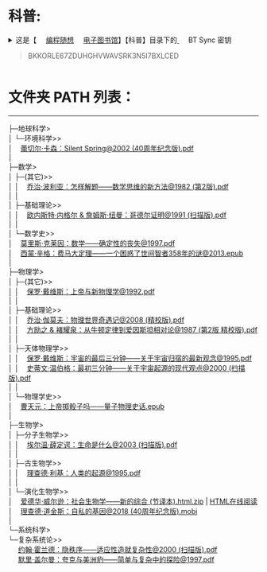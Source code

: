  # 科普:
 <details><summary>这是【
	<a href="https://program-think.blogspot.com/" title="🔗 编程随想的博客 | 主站点 (BlogSpot)  -- 需要“科学上网”方式访问GFW ">
		<img class="bottom" src="https://go.choong.net/images/BlogSpot.jpg" height="15" width="15"/>编程随想</a>	
		<a href="https://github.com/programthink/books" title="【编程随想电子图书馆】【所有电子书】的清单。
     清单中包含每本书的“中文名、英文名、作者、添加日期、简介”。[wiki主页]"><img class="bottom" src="https://go.choong.net/images/GitHub.jpg" height="15" width="15"/>电子图书馆</a>】【科普】目录下的<a href="https://go.choong.net/BTSync/" title="❤ eBooks 目录 BT Sync 密钥 | Program-think">
	 <img class="bottom" src="https://go.choong.net/images/BTSync.png" height="15" width="15"/></a> BT Sync 密钥  <blockquote>BKKORLE67ZDUHGHVWAVSRK3N5I7BXLCED</blockquote> 
 </summary> 
通过这个密钥，你可以用 BT Sync 自动同步到目录包含的【所有】电子书。<br/>
时常更新。每次更新后，BT Sync 会自动把【新增的】电子书同步到你的硬盘。<br/>
 <table>
   <tr>
        <td>
	 <img src="https://share.choong.net/eBooks/科普/Quick-QR.png" title="扫码浏览访问：【科普】GitHub库" height="150px" width="150px">
	 <img src="https://share.choong.net/eBooks/科普/地球科学/环境科学/Quick-QR.png" title="扫码浏览访问： 蕾切尔·卡森：Silent Spring@2002 (40周年纪念版).pdf" height="150px" width="150px">
        <img src="https://share.choong.net/eBooks/科普/数学/(其它)/Quick-QR.png" title="扫码浏览访问：乔治·波利亚：怎样解题——数学思维的新方法@1982 (第2版).pdf" height="150px" width="150px">
        <img src="https://share.choong.net/eBooks/科普/数学/基础理论/Quick-QR.png" title="扫码浏览访问：欧内斯特·内格尔 & 詹姆斯·纽曼：哥德尔证明@1991 (扫描版).pdf" height="150px" width="150px">
        <img src="https://share.choong.net/eBooks/科普/数学/数学史/Quick-QR1.png" title="扫码浏览访问：莫里斯·克莱因：数学——确定性的丧失@1997.pdf" height="150px" width="150px">
        <img src="https://share.choong.net/eBooks/科普/数学/数学史/Quick-QR2.png" title="扫码浏览访问：西蒙·辛格：费马大定理——一个困惑了世间智者358年的谜@2013.epub" height="150px" width="150px">
        <img src="https://share.choong.net/eBooks/科普/物理学/(其它)/Quick-QR.png" title="扫码浏览访问：保罗·戴维斯：上帝与新物理学@1992.pdf" height="150px" width="150px">
        <img src="https://share.choong.net/eBooks/科普/物理学/基础理论/Quick-QR1.png" title="扫码浏览访问：乔治·伽莫夫：物理世界奇遇记@2008 (精校版).pdf" height="150px" width="150px">
        <img src="https://share.choong.net/eBooks/科普/物理学/基础理论/Quick-QR2.png" title="扫码浏览访问：方励之 & 褚耀泉：从牛顿定律到爱因斯坦相对论@1987 (第2版 精校版).pdf" height="150px" width="150px">
        <img src="https://share.choong.net/eBooks/科普/物理学/天体物理学/Quick-QR1.png" title="扫码浏览访问《保罗·戴维斯：宇宙的最后三分钟——关于宇宙归宿的最新观念@1995.pdf》" height="150px" width="150px">
        <img src="https://share.choong.net/eBooks/科普/物理学/天体物理学/Quick-QR2.png" title="扫码浏览访问《史蒂文·温伯格：最初三分钟——关于宇宙起源的现代观点@2000 (扫描版).pdf》" height="150px" width="150px">
        <img src="https://share.choong.net/eBooks/科普/物理学/物理学史/Quick-QR.png" title="扫码浏览访问《曹天元：上帝掷骰子吗——量子物理史话.epub》" height="150px" width="150px">
        <img src="https://share.choong.net/eBooks/科普/生物学/分子生物学/Quick-QR.png" title="扫码浏览访问《埃尔温·薛定谔：生命是什么@2003 (扫描版).pdf》" height="150px" width="150px">
        <img src="https://share.choong.net/eBooks/科普/生物学/古生物学/Quick-QR.png" title="扫码浏览访问《理查德·利基：人类的起源@1995.pdf》" height="150px" width="150px">
        <img src="https://share.choong.net/eBooks/科普/生物学/演化生物学/Quick-QR1.png" title="扫码浏览访问《爱德华·威尔逊：社会生物学——新的综合 (节译本).html.zip》" height="150px" width="150px">
        <img src="https://share.choong.net/eBooks/科普/生物学/演化生物学/Quick-QR2.png" title="扫码浏览访问《理查德·道金斯：自私的基因@2018 (40周年纪念版).mobi》" height="150px" width="150px">
        <img src="https://share.choong.net/eBooks/科普/系统科学/复杂系统论/Quick-QR1.png" title="扫码浏览访问《约翰·霍兰德：隐秩序——适应性造就复杂性@2000 (扫描版).pdf》" height="150px" width="150px">
        <img src="https://share.choong.net/eBooks/科普/系统科学/复杂系统论/Quick-QR2.png" title="扫码浏览访问《默里·盖尔曼：夸克与美洲豹——简单与复杂中的探险@1997.pdf》" height="150px" width="150px">
	<img src="https://share.choong.net/eBooks/科普/(总论)/Quick-QR1.png" title="扫码浏览访问《卡尔·萨根：魔鬼出没的世界——科学，照亮黑暗的蜡烛@1998.pdf》" height="150px" width="150px">
	<img src="https://share.choong.net/eBooks/科普/(其它)/Quick-QR1.png" title="扫码浏览访问《乔治·伽莫夫：从一到无穷大——科学中的事实和臆测@2002 (精校版).pdf》" height="150px" width="150px">
		</td>
   </tr></table>
</details>

# 文件夹 PATH 列表：
-----------------
├─地球科学><br/>
│  └─环境科学>><br/>
│  &nbsp;&nbsp;  <a href="https://share.choong.net/eBooks/科普/地球科学/环境科学/蕾切尔·卡森：Silent Spring@2002 (40周年纪念版).pdf" title="蕾切尔·卡森：Silent Spring@2002 (40周年纪念版).pdf">蕾切尔·卡森：Silent Spring@2002 (40周年纪念版).pdf</a><br/>
│          <br/>
├─数学><br/>
│  ├─(其它)>><br/>
│  │ &nbsp;&nbsp;  <a href="https://share.choong.net/eBooks/科普/数学/(其它)/乔治·波利亚：怎样解题——数学思维的新方法@1982 (第2版).pdf" title="乔治·波利亚：怎样解题——数学思维的新方法@1982 (第2版).pdf">乔治·波利亚：怎样解题——数学思维的新方法@1982 (第2版).pdf</a><br/>
│  │      <br/>
│  ├─基础理论>><br/>
│  │ &nbsp;&nbsp;  <a href="https://share.choong.net/eBooks/科普/数学/基础理论/欧内斯特·内格尔 & 詹姆斯·纽曼：哥德尔证明@1991 (扫描版).pdf" title="欧内斯特·内格尔 & 詹姆斯·纽曼：哥德尔证明@1991 (扫描版).pdf">欧内斯特·内格尔 & 詹姆斯·纽曼：哥德尔证明@1991 (扫描版).pdf</a><br/>
│  │      <br/>
│  └─数学史>><br/>
│    &nbsp;&nbsp;  <a href="https://share.choong.net/eBooks/科普/数学/数学史/莫里斯·克莱因：数学——确定性的丧失@1997.pdf" title="莫里斯·克莱因：数学——确定性的丧失@1997.pdf">莫里斯·克莱因：数学——确定性的丧失@1997.pdf</a><br/>
│    &nbsp;&nbsp;  <a href="https://share.choong.net/eBooks/科普/数学/数学史/西蒙·辛格：费马大定理——一个困惑了世间智者358年的谜@2013.epub" title="西蒙·辛格：费马大定理——一个困惑了世间智者358年的谜@2013.epub">西蒙·辛格：费马大定理——一个困惑了世间智者358年的谜@2013.epub</a><br/>
│          <br/>
├─物理学><br/>
│  ├─(其它)>><br/>
│  │  &nbsp;&nbsp;  <a href="https://share.choong.net/eBooks/科普/物理学/(其它)/保罗·戴维斯：上帝与新物理学@1992.pdf" title="保罗·戴维斯：上帝与新物理学@1992.pdf">保罗·戴维斯：上帝与新物理学@1992.pdf</a><br/>
│  │      <br/>
│  ├─基础理论>><br/>
│  │ &nbsp;&nbsp;  <a href="https://share.choong.net/eBooks/科普/物理学/基础理论/乔治·伽莫夫：物理世界奇遇记@2008 (精校版).pdf" title="乔治·伽莫夫：物理世界奇遇记@2008 (精校版).pdf">乔治·伽莫夫：物理世界奇遇记@2008 (精校版).pdf</a><br/>
│  │ &nbsp;&nbsp;  <a href="https://share.choong.net/eBooks/科普/物理学/基础理论/方励之%20&%20褚耀泉：从牛顿定律到爱因斯坦相对论@1987%20(第2版%20精校版).pdf" title="方励之 & 褚耀泉：从牛顿定律到爱因斯坦相对论@1987 (第2版 精校版).pdf">方励之 & 褚耀泉：从牛顿定律到爱因斯坦相对论@1987 (第2版 精校版).pdf</a><br/>
│  │      <br/>
│  ├─天体物理学>><br/>
│  │ &nbsp;&nbsp;  <a href="https://share.choong.net/eBooks/科普/物理学/天体物理学/保罗·戴维斯：宇宙的最后三分钟——关于宇宙归宿的最新观念@1995.pdf" title="保罗·戴维斯：宇宙的最后三分钟——关于宇宙归宿的最新观念@1995.pdf">保罗·戴维斯：宇宙的最后三分钟——关于宇宙归宿的最新观念@1995.pdf</a><br/>
│  │ &nbsp;&nbsp;  <a href="https://share.choong.net/eBooks/科普/物理学/天体物理学/史蒂文·温伯格：最初三分钟——关于宇宙起源的现代观点@2000 (扫描版).pdf" title="史蒂文·温伯格：最初三分钟——关于宇宙起源的现代观点@2000 (扫描版).pdf">史蒂文·温伯格：最初三分钟——关于宇宙起源的现代观点@2000 (扫描版).pdf</a><br/>
│  │      <br/>
│  └─物理学史>><br/>
│    &nbsp;&nbsp;  <a href="https://share.choong.net/eBooks/科普/物理学/物理学史/曹天元：上帝掷骰子吗——量子物理史话.epub" title="曹天元：上帝掷骰子吗——量子物理史话.epub">曹天元：上帝掷骰子吗——量子物理史话.epub</a><br/>
│          <br/>
├─生物学><br/>
│  ├─分子生物学>><br/>
│  │ &nbsp;&nbsp;  <a href="https://share.choong.net/eBooks/科普/生物学/分子生物学/埃尔温·薛定谔：生命是什么@2003 (扫描版).pdf" title="埃尔温·薛定谔：生命是什么@2003 (扫描版).pdf">埃尔温·薛定谔：生命是什么@2003 (扫描版).pdf</a><br/>
│  │      <br/>
│  ├─古生物学>><br/>
│  │ &nbsp;&nbsp;  <a href="https://share.choong.net/eBooks/科普/生物学/古生物学/理查德·利基：人类的起源@1995.pdf" title="理查德·利基：人类的起源@1995.pdf">理查德·利基：人类的起源@1995.pdf</a><br/>
│  │      <br/>
│  └─演化生物学>><br/>
│    &nbsp;&nbsp;  <a href="https://share.choong.net/eBooks/科普/生物学/演化生物学/爱德华·威尔逊：社会生物学——新的综合 (节译本).html.zip" title="爱德华·威尔逊：社会生物学——新的综合 (节译本).html.zip">爱德华·威尔逊：社会生物学——新的综合 (节译本).html.zip</a> | <a href="https://share.choong.net/eBooks/eo/">HTML在线阅读</a><br/>
│    &nbsp;&nbsp;  <a href="https://share.choong.net/eBooks/科普/生物学/演化生物学/理查德·道金斯：自私的基因@2018 (40周年纪念版).mobi" title="理查德·道金斯：自私的基因@2018 (40周年纪念版).mobi">理查德·道金斯：自私的基因@2018 (40周年纪念版).mobi</a><br/>
│          <br/>
└─系统科学><br/>
    └─复杂系统论>><br/>
      &nbsp;&nbsp;&nbsp;&nbsp;   <a href="https://share.choong.net/eBooks/科普/系统科学/复杂系统论/约翰·霍兰德：隐秩序——适应性造就复杂性@2000 (扫描版).pdf" title="约翰·霍兰德：隐秩序——适应性造就复杂性@2000 (扫描版).pdf">约翰·霍兰德：隐秩序——适应性造就复杂性@2000 (扫描版).pdf</a><br/>
      &nbsp;&nbsp;&nbsp;&nbsp;   <a href="https://share.choong.net/eBooks/科普/系统科学/复杂系统论/默里·盖尔曼：夸克与美洲豹——简单与复杂中的探险@1997.pdf" title="默里·盖尔曼：夸克与美洲豹——简单与复杂中的探险@1997.pdf">默里·盖尔曼：夸克与美洲豹——简单与复杂中的探险@1997.pdf</a><br/>

